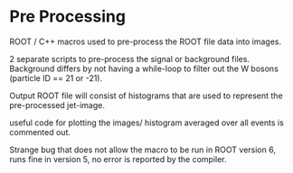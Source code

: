 # Pre Processing

ROOT / C++ macros used to pre-process the ROOT file data into images.

2 separate scripts to pre-process the signal or background files. 
Background differs by not having a while-loop to filter out the W bosons (particle ID == 21 or -21).

Output ROOT file will consist of histograms that are used to represent the pre-processed jet-image.

useful code for plotting the images/ histogram averaged over all events is commented out.

Strange bug that does not allow the macro to be run in ROOT version 6, runs fine in version 5, no error is reported by the compiler.


